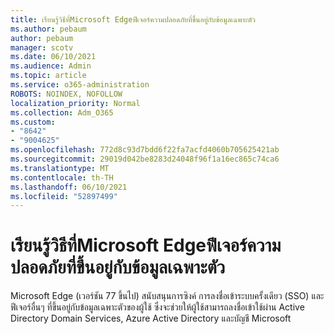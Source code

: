 ```yaml
---
title: เรียนรู้วิธีที่Microsoft Edgeฟีเจอร์ความปลอดภัยที่ขึ้นอยู่กับข้อมูลเฉพาะตัว
ms.author: pebaum
author: pebaum
manager: scotv
ms.date: 06/10/2021
ms.audience: Admin
ms.topic: article
ms.service: o365-administration
ROBOTS: NOINDEX, NOFOLLOW
localization_priority: Normal
ms.collection: Adm_O365
ms.custom:
- "8642"
- "9004625"
ms.openlocfilehash: 772d8c93d7bdd6f22fa7acfd4060b705625421ab
ms.sourcegitcommit: 29019d042be8283d24048f96f1a16ec865c74ca6
ms.translationtype: MT
ms.contentlocale: th-TH
ms.lasthandoff: 06/10/2021
ms.locfileid: "52897499"
---
```

# <a name="learn-how-microsoft-edge-supports-identity-dependent-security-features"></a>เรียนรู้วิธีที่Microsoft Edgeฟีเจอร์ความปลอดภัยที่ขึ้นอยู่กับข้อมูลเฉพาะตัว

Microsoft Edge (เวอร์ชัน 77 ขึ้นไป) สนับสนุนการซิงค์ การลงชื่อเข้าระบบครั้งเดียว (SSO) และฟีเจอร์อื่นๆ ที่ขึ้นอยู่กับข้อมูลเฉพาะตัวของผู้ใช้ ซึ่งจะช่วยให้ผู้ใช้สามารถลงชื่อเข้าใช้ผ่าน Active Directory Domain Services, Azure Active Directory และบัญชี Microsoft
